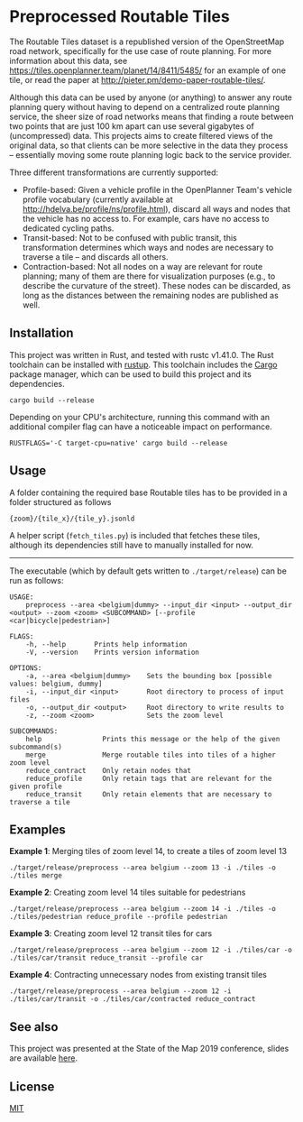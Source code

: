 # Preprocessed Routable Tiles

The Routable Tiles dataset is a republished version of the OpenStreetMap road network, specifically for the use case of route planning. For more information about this data, see https://tiles.openplanner.team/planet/14/8411/5485/ for an example of one tile, or read the paper at http://pieter.pm/demo-paper-routable-tiles/. 

Although this data can be used by anyone (or anything) to answer any route planning query without having to depend on a centralized route planning service, the sheer size of road networks means that finding a route between two points that are just 100 km apart can use several gigabytes of (uncompressed) data. This projects aims to create filtered views of the original data, so that clients can be more selective in the data they process – essentially moving some route planning logic back to the service provider. 

Three different transformations are currently supported:

* Profile-based: Given a vehicle profile in the OpenPlanner Team's vehicle profile vocabulary (currently available at http://hdelva.be/profile/ns/profile.html), discard all ways and nodes that the vehicle has no access to. For example, cars have no access to dedicated cycling paths.
* Transit-based: Not to be confused with public transit, this transformation determines which ways and nodes are necessary to traverse a tile – and discards all others.
* Contraction-based: Not all nodes on a way are relevant for route planning; many of them are there for visualization purposes (e.g., to describe the curvature of the street). These nodes can be discarded, as long as the distances between the remaining nodes are published as well. 

## Installation

This project was written in Rust, and tested with rustc v1.41.0. The Rust toolchain can be installed with [rustup](https://rustup.rs/#). This toolchain includes the [Cargo](https://doc.rust-lang.org/cargo/) package manager, which can be used to build this project and its dependencies.

```
cargo build --release
```

Depending on your CPU's architecture, running this command with an additional compiler flag can have a noticeable impact on performance. 

```
RUSTFLAGS='-C target-cpu=native' cargo build --release
```

## Usage

A folder containing the required base Routable tiles has to be provided in a folder structured as follows 

```
{zoom}/{tile_x}/{tile_y}.jsonld
```

A helper script (`fetch_tiles.py`) is included that fetches these tiles, although its dependencies still have to manually installed for now. 

---

The executable (which by default gets written to `./target/release`) can be run as follows:

```
USAGE:
    preprocess --area <belgium|dummy> --input_dir <input> --output_dir <output> --zoom <zoom> <SUBCOMMAND> [--profile <car|bicycle|pedestrian>]

FLAGS:
    -h, --help       Prints help information
    -V, --version    Prints version information

OPTIONS:
    -a, --area <belgium|dummy>    Sets the bounding box [possible values: belgium, dummy]
    -i, --input_dir <input>       Root directory to process of input files
    -o, --output_dir <output>     Root directory to write results to
    -z, --zoom <zoom>             Sets the zoom level

SUBCOMMANDS:
    help               Prints this message or the help of the given subcommand(s)
    merge              Merge routable tiles into tiles of a higher zoom level
    reduce_contract    Only retain nodes that
    reduce_profile     Only retain tags that are relevant for the given profile
    reduce_transit     Only retain elements that are necessary to traverse a tile
```

## Examples

**Example 1**: Merging tiles of zoom level 14, to create a tiles of zoom level 13

```
./target/release/preprocess --area belgium --zoom 13 -i ./tiles -o ./tiles merge
```

**Example 2**: Creating zoom level 14 tiles suitable for pedestrians

```
./target/release/preprocess --area belgium --zoom 14 -i ./tiles -o ./tiles/pedestrian reduce_profile --profile pedestrian
```

**Example 3**: Creating zoom level 12 transit tiles for cars

```
./target/release/preprocess --area belgium --zoom 12 -i ./tiles/car -o ./tiles/car/transit reduce_transit --profile car
```

**Example 4**: Contracting unnecessary nodes from existing transit tiles

```
./target/release/preprocess --area belgium --zoom 12 -i ./tiles/car/transit -o ./tiles/car/contracted reduce_contract
```

## See also

This project was presented at the State of the Map 2019 conference, slides are available [here](https://hdelva.be/slides/sotm2019/). 

## License

[MIT](https://choosealicense.com/licenses/mit/)
